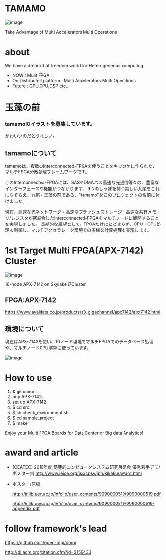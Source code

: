 # TAMAMO
![image](https://cloud.githubusercontent.com/assets/8033826/20907266/807f7b64-bb90-11e6-8142-2b3b15826c2d.png)

Take Advantage of Multi Accelerators Multi Operations

# about
We have a dream that freedom world for Heterogeneous computing.
* NOW : Mulit FPGA
* On Distributed platform : Multi Accelerators Multi Operations 
* Future : GPU,CPU,DSP etc... 

# 玉藻の前
### tamamoのイラストを募集しています。
かわいいのだとうれしい。

## tamamoについて
tamamoは、複数のInterconnected-FPGAを使うことをキッカケに作られた、マルチFPGA分散処理フレームワークです。

このInterconnected-FPGAには、SASやDMAバス高速な光通信等々の、豊富なインターフェースや機能がつながります。
9つのしっぽを持つ美しい九尾をこれになぞらえ、九尾・玉藻の前である、"tamamo"をこのプロジェクトの名前に付けました。

現在、高速な光ネットワーク・高速なフラッシュストレージ・高速な共有メモリ/レジスタが密結合したInterconnected-FPGAをマルチノードに展開することを実現しました。
長期的な展望として、FPGAだけにとどまらず、CPU・GPU処理も制御し、マルチアクセラレータ環境での多様な計算処理を実現します。

# 1st Target Multi FPGA(APX-7142) Cluster
![image](https://cloud.githubusercontent.com/assets/8033826/20906699/cac04086-bb8c-11e6-9805-ddbe6e5e1b36.png)

16-node APX-7142 on Skylake i7Cluster

## FPGA:APX-7142
https://www.avaldata.co.jp/products/z3_gigachannel/apx7142/apx7142.html

## 環境について
現在はAPX-7142を使い、16ノード環境でマルチFPGAでのデータベース処理や、マルチノードCPU演算に使っています。

![image](https://cloud.githubusercontent.com/assets/8033826/20908126/e4457f9a-bb95-11e6-87ad-3e226ce5768d.png)

# How to use 
1. $ git clone 
2. buy APX-7142s
3. set up APX-7142
4. $ cd src
5. $ sh check_environment.sh
6. $ cd sample_project 
7. $ make 

Enjoy your Multi FPGA Boards for Data Center or Big data Analytics!


# award and article
* (CEATEC) 2016年度 萌芽的コンピュータシステム研究展示会 優秀若手デモ/ポスター賞
  http://www.ieice.org/iss/cpsy/jpn/kikaku/award.html

* ポスター/原稿

  http://ir.lib.uec.ac.jp/infolib/user_contents/9090000519/9090000519.pdf

  http://ir.lib.uec.ac.jp/infolib/user_contents/9090000519/9090000519-appendix.pdf
  

# follow framework's lead

https://github.com/open-mpi/ompi

http://dl.acm.org/citation.cfm?id=2159433